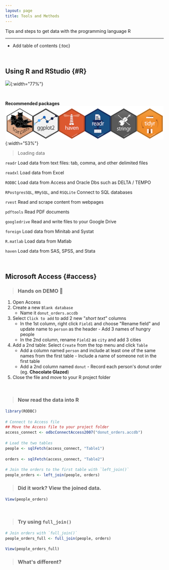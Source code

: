 ```yaml
---
layout: page
title: Tools and Methods
---
```


Tips and steps to get data with the programming language R

---


* Add table of contents
{:toc}

<br>

## Using R and RStudio {#R}

![](https://images.g2crowd.com/uploads/attachment/file/68288/expirable-direct-uploads_2Fe8193163-4936-4785-bbb5-b760e9eb10b8_2FRStudio_IDE_1.1_Starbucks.png){:width="77%"}

<br>

__Recommended packages__
![](https://github.com/MPCA-air/air-methods/raw/master/images/tidy_packages.PNG){:width="53%"}


> Loading data

`readr`     Load data from text files: tab, comma, and other delimited files

`readxl`    Load data from Excel

`RODBC`     Load data from Access and Oracle Dbs such as DELTA / TEMPO

`RPostgresSQL`, `RMySQL`, and `RSQLite`  Connect to SQL databases

`rvest`     Read and scrape content from webpages

`pdftools`  Read PDF documents

`googledrive` Read and write files to your Google Drive

`foreign`   Load data from Minitab and Systat

`R.matlab`  Load data from Matlab

`haven`     Load data from SAS, SPSS, and Stata

<br>


## Microsoft Access {#access}


> ### Hands on DEMO 🔧

1. Open Access 
1. Create a new `Blank database`
    - Name it `donut_orders.accdb`
3. Select `Click to add` to add 2 new "_short text_" columns 
    - In the 1st column, right click `Field1` and choose "Rename field" and update name to `person` as the header 
          - Add 3 names of hungry people
    - In the 2nd column, rename `Field2` as `city` and add 3 cities
4. Add a 2nd table: Select `Create` from the top menu and click `Table`
    - Add a column named `person` and include at least one of the same names from the first table
          - Include a name of someone not in the first table
    - Add a 2nd column named `donut`
          - Record each person's donut order (eg. **Chocolate Glazed**)
5. Close the file and move to your R project folder

<br>

> ### Now read the data into R

```r
library(RODBC)

# Connect to Access file
## Move the Access file to your project folder
access_connect <- odbcConnectAccess2007("donut_orders.accdb")

# Load the two tables
people <- sqlFetch(access_connect, "Table1")

orders <- sqlFetch(access_connect, "Table2")

# Join the orders to the first table with `left_join()`
people_orders <- left_join(people, orders)

```

> ### Did it work? View the joined data.

```r
View(people_orders)
```

<br>

> ### Try using `full_join()`

```r
# Join orders with `full_join()`
people_orders_full <- full_join(people, orders)

View(people_orders_full)
```

> ### What's different?


